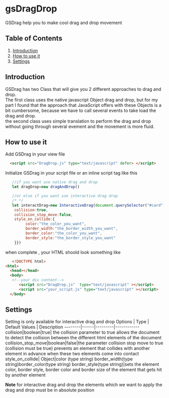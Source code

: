 gsDragDrop
================================
GSDrag help you to make cool drag and drop movement

## Table of Contents

1.  [Introduction](#Introduction)  
2.  [How to use it](#How-to-use-it) 
3.  [Settings](#Settings)

## Introduction
GSDrag has two Class that will give you 2 different approaches to drag and drop.  
The first class uses the native javascript Object drag and drop, but for my part I found that the approach that JavaScript offers with these Objects is a bit cumbersome, because we have to call several events to take load the drag and drop.      
the second class uses simple translation to perform the drag and drop without going through several evement and the movement is more fluid.

## How to use it

Add GSDrag in your view file

```html
  <script src="DragDrop.js" type="text/javascript" defer> </script>
```

Initialize GSDrag in your script file or an inline script tag like this

```javascript
   //if you want use native drag and drop
   let dragDrop=new dragAndDrop()

   //or else if you want use interactive drag drop
   /* */
   let interactDrag=new InteractiveDrag(document.querySelector("#card"),{
    collision:true,
    collision_stop_move:false,
    style_on_collide:{
         color:"the_color_you_want",
         border_width:"the_border_width_you_want",
         border_color:"the_color_you_want",
         border_style:"the_border_style_you_want"
    }})
```
when complete , your HTML shoold look something like
```html
   <!DOCTYPE html>
<html>
  <head></head>
  <body>
   <!--your div content--> 
      <script src="DragDrop.js"  type="text/javascript" ></script>
      <script src="your_script.js" type="text/javascript" ></script>
  </body>
```
## Settings
Setting is only available for interactive drag and drop
Options | Type | Default Values | Description
--------|------|---------|------------
collision|boolean|true| the collision parameter to true allows the document to detect the collision between the different html elements of the document
collision_stop_move|boolean|false|the parameter collision stop move to true (collision must be true) prevents an element that collides with another element in advance when these two elements come into contact
style_on_collide| Object|color (type string) border_width(type string)border_color(type string) border_style(type string)|sets the element color, border style, border color and border size of the element that gets hit by another element
                       
**Note** 
for interactive drag and drop the elements which we want to apply the drag and drop must be in absolute position
